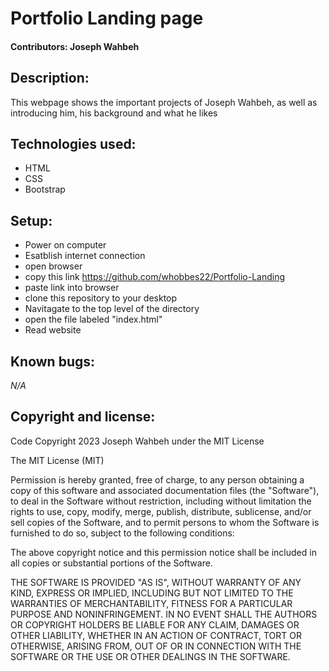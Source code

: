 # Portfolio Landing page

#### Contributors: Joseph Wahbeh

## Description:
This webpage shows the important projects of Joseph Wahbeh, as well as introducing him, his background and what he likes

## Technologies used: 
- HTML
- CSS
- Bootstrap

## Setup:
- Power on computer
- Esatblish internet connection
- open browser
- copy this link https://github.com/whobbes22/Portfolio-Landing
- paste link into browser
- clone this repository to your desktop
- Navitagate to the top level of the directory
- open the file labeled "index.html"
- Read website

## Known bugs:
*N/A*

## Copyright and license:
Code Copyright 2023 Joseph Wahbeh under the MIT License

The MIT License (MIT)

Permission is hereby granted, free of charge, to any person obtaining a copy
of this software and associated documentation files (the "Software"), to deal
in the Software without restriction, including without limitation the rights
to use, copy, modify, merge, publish, distribute, sublicense, and/or sell
copies of the Software, and to permit persons to whom the Software is
furnished to do so, subject to the following conditions:

The above copyright notice and this permission notice shall be included in
all copies or substantial portions of the Software.

THE SOFTWARE IS PROVIDED "AS IS", WITHOUT WARRANTY OF ANY KIND, EXPRESS OR
IMPLIED, INCLUDING BUT NOT LIMITED TO THE WARRANTIES OF MERCHANTABILITY,
FITNESS FOR A PARTICULAR PURPOSE AND NONINFRINGEMENT. IN NO EVENT SHALL THE
AUTHORS OR COPYRIGHT HOLDERS BE LIABLE FOR ANY CLAIM, DAMAGES OR OTHER
LIABILITY, WHETHER IN AN ACTION OF CONTRACT, TORT OR OTHERWISE, ARISING FROM,
OUT OF OR IN CONNECTION WITH THE SOFTWARE OR THE USE OR OTHER DEALINGS IN
THE SOFTWARE.
